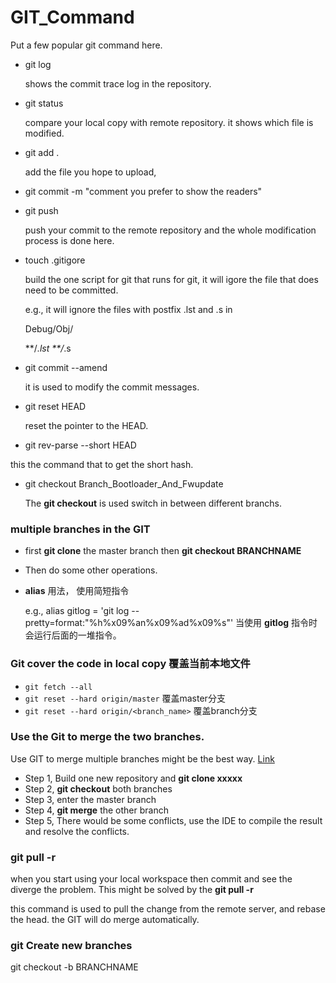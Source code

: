 # GIT_Command
  Put a few popular git command here. 
- git log
  
  shows the commit trace log in the repository. 
- git status
  
  compare your local copy with remote repository. it shows which file is modified.
- git add .
   
  add the file you hope to upload, 
- git commit -m "comment you prefer to show the readers"
- git push
  
  push your commit to the remote repository and the whole modification process is done here.
- touch .gitigore


  build the one script for git that runs for git, it will igore the file that does need to be committed.
  
  e.g., it will ignore the files with postfix .lst and .s in  
    
    Debug/Obj/
   
    **/*.lst
    **/*.s

- git commit --amend 

  it is used to modify the commit messages. 

- git reset HEAD

  reset the pointer to the HEAD.

-  git rev-parse --short HEAD

  this the command that to get the short hash.

- git checkout Branch_Bootloader_And_Fwupdate

  The **git checkout** is used switch in between different branchs. 

### multiple branches in the GIT

- first **git clone** the master branch then **git checkout BRANCHNAME**

- Then do some other operations.

- **alias** 用法， 使用简短指令 
    
    e.g., alias gitlog = 'git log --pretty=format:"%h%x09%an%x09%ad%x09%s"'
    当使用 **gitlog** 指令时会运行后面的一堆指令。
    
### Git cover the code in local copy 覆盖当前本地文件    
- ````git fetch --all````
- ````git reset --hard origin/master```` 覆盖master分支
- ````git reset --hard origin/<branch_name>```` 覆盖branch分支

### Use the Git to merge the two branches. 

Use GIT to merge multiple branches might be the best way. [Link](https://www.varonis.com/blog/git-branching#:~:text=To%20merge%20branches%20locally%2C%20use,branch%20into%20the%20main%20branch.)
- Step 1, Build one new repository and **git clone xxxxx**
- Step 2, **git checkout** both branches 
- Step 3, enter the master branch 
- Step 4, **git merge** the other branch 
- Step 5, There would be some conflicts, use the IDE to compile the result and resolve the conflicts.

### git pull -r
when you start using your local workspace then commit and see the diverge the problem.
This might be solved by the **git pull -r**

this command is used to pull the change from the remote server, and rebase the head. the GIT will do 
merge automatically.

### git Create new branches
git checkout -b BRANCHNAME
